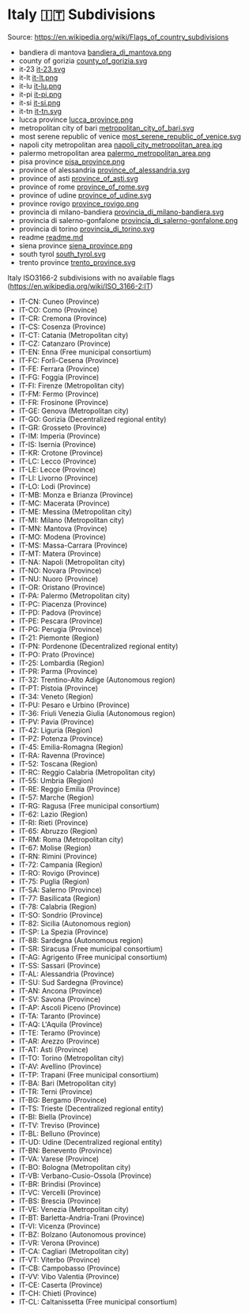 # Italy 🇮🇹 Subdivisions

Source: https://en.wikipedia.org/wiki/Flags_of_country_subdivisions

* bandiera di mantova [bandiera_di_mantova.png](https://github.com/amckenna41/iso3166-flag-icons/blob/main/iso3166-2-icons/IT/bandiera_di_mantova.png)
* county of gorizia [county_of_gorizia.svg](https://github.com/amckenna41/iso3166-flag-icons/blob/main/iso3166-2-icons/IT/county_of_gorizia.svg)
* it-23 [it-23.svg](https://github.com/amckenna41/iso3166-flag-icons/blob/main/iso3166-2-icons/IT/it-23.svg)
* it-lt [it-lt.png](https://github.com/amckenna41/iso3166-flag-icons/blob/main/iso3166-2-icons/IT/it-lt.png)
* it-lu [it-lu.png](https://github.com/amckenna41/iso3166-flag-icons/blob/main/iso3166-2-icons/IT/it-lu.png)
* it-pi [it-pi.png](https://github.com/amckenna41/iso3166-flag-icons/blob/main/iso3166-2-icons/IT/it-pi.png)
* it-si [it-si.png](https://github.com/amckenna41/iso3166-flag-icons/blob/main/iso3166-2-icons/IT/it-si.png)
* it-tn [it-tn.svg](https://github.com/amckenna41/iso3166-flag-icons/blob/main/iso3166-2-icons/IT/it-tn.svg)
* lucca province [lucca_province.png](https://github.com/amckenna41/iso3166-flag-icons/blob/main/iso3166-2-icons/IT/lucca_province.png)
* metropolitan city of bari [metropolitan_city_of_bari.svg](https://github.com/amckenna41/iso3166-flag-icons/blob/main/iso3166-2-icons/IT/metropolitan_city_of_bari.svg)
* most serene republic of venice [most_serene_republic_of_venice.svg](https://github.com/amckenna41/iso3166-flag-icons/blob/main/iso3166-2-icons/IT/most_serene_republic_of_venice.svg)
* napoli city metropolitan area [napoli_city_metropolitan_area.jpg](https://github.com/amckenna41/iso3166-flag-icons/blob/main/iso3166-2-icons/IT/napoli_city_metropolitan_area.jpg)
* palermo metropolitan area [palermo_metropolitan_area.png](https://github.com/amckenna41/iso3166-flag-icons/blob/main/iso3166-2-icons/IT/palermo_metropolitan_area.png)
* pisa province [pisa_province.png](https://github.com/amckenna41/iso3166-flag-icons/blob/main/iso3166-2-icons/IT/pisa_province.png)
* province of alessandria [province_of_alessandria.svg](https://github.com/amckenna41/iso3166-flag-icons/blob/main/iso3166-2-icons/IT/province_of_alessandria.svg)
* province of asti [province_of_asti.svg](https://github.com/amckenna41/iso3166-flag-icons/blob/main/iso3166-2-icons/IT/province_of_asti.svg)
* province of rome [province_of_rome.svg](https://github.com/amckenna41/iso3166-flag-icons/blob/main/iso3166-2-icons/IT/province_of_rome.svg)
* province of udine [province_of_udine.svg](https://github.com/amckenna41/iso3166-flag-icons/blob/main/iso3166-2-icons/IT/province_of_udine.svg)
* province rovigo [province_rovigo.png](https://github.com/amckenna41/iso3166-flag-icons/blob/main/iso3166-2-icons/IT/province_rovigo.png)
* provincia di milano-bandiera [provincia_di_milano-bandiera.svg](https://github.com/amckenna41/iso3166-flag-icons/blob/main/iso3166-2-icons/IT/provincia_di_milano-bandiera.svg)
* provincia di salerno-gonfalone [provincia_di_salerno-gonfalone.png](https://github.com/amckenna41/iso3166-flag-icons/blob/main/iso3166-2-icons/IT/provincia_di_salerno-gonfalone.png)
* provincia di torino [provincia_di_torino.svg](https://github.com/amckenna41/iso3166-flag-icons/blob/main/iso3166-2-icons/IT/provincia_di_torino.svg)
* readme [readme.md](https://github.com/amckenna41/iso3166-flag-icons/blob/main/iso3166-2-icons/IT/readme.md)
* siena province [siena_province.png](https://github.com/amckenna41/iso3166-flag-icons/blob/main/iso3166-2-icons/IT/siena_province.png)
* south tyrol [south_tyrol.svg](https://github.com/amckenna41/iso3166-flag-icons/blob/main/iso3166-2-icons/IT/south_tyrol.svg)
* trento province [trento_province.svg](https://github.com/amckenna41/iso3166-flag-icons/blob/main/iso3166-2-icons/IT/trento_province.svg)

Italy ISO3166-2 subdivisions with no available flags (https://en.wikipedia.org/wiki/ISO_3166-2:IT)

* IT-CN: Cuneo (Province)
* IT-CO: Como (Province)
* IT-CR: Cremona (Province)
* IT-CS: Cosenza (Province)
* IT-CT: Catania (Metropolitan city)
* IT-CZ: Catanzaro (Province)
* IT-EN: Enna (Free municipal consortium)
* IT-FC: Forlì-Cesena (Province)
* IT-FE: Ferrara (Province)
* IT-FG: Foggia (Province)
* IT-FI: Firenze (Metropolitan city)
* IT-FM: Fermo (Province)
* IT-FR: Frosinone (Province)
* IT-GE: Genova (Metropolitan city)
* IT-GO: Gorizia (Decentralized regional entity)
* IT-GR: Grosseto (Province)
* IT-IM: Imperia (Province)
* IT-IS: Isernia (Province)
* IT-KR: Crotone (Province)
* IT-LC: Lecco (Province)
* IT-LE: Lecce (Province)
* IT-LI: Livorno (Province)
* IT-LO: Lodi (Province)
* IT-MB: Monza e Brianza (Province)
* IT-MC: Macerata (Province)
* IT-ME: Messina (Metropolitan city)
* IT-MI: Milano (Metropolitan city)
* IT-MN: Mantova (Province)
* IT-MO: Modena (Province)
* IT-MS: Massa-Carrara (Province)
* IT-MT: Matera (Province)
* IT-NA: Napoli (Metropolitan city)
* IT-NO: Novara (Province)
* IT-NU: Nuoro (Province)
* IT-OR: Oristano (Province)
* IT-PA: Palermo (Metropolitan city)
* IT-PC: Piacenza (Province)
* IT-PD: Padova (Province)
* IT-PE: Pescara (Province)
* IT-PG: Perugia (Province)
* IT-21: Piemonte (Region)
* IT-PN: Pordenone (Decentralized regional entity)
* IT-PO: Prato (Province)
* IT-25: Lombardia (Region)
* IT-PR: Parma (Province)
* IT-32: Trentino-Alto Adige (Autonomous region)
* IT-PT: Pistoia (Province)
* IT-34: Veneto (Region)
* IT-PU: Pesaro e Urbino (Province)
* IT-36: Friuli Venezia Giulia (Autonomous region)
* IT-PV: Pavia (Province)
* IT-42: Liguria (Region)
* IT-PZ: Potenza (Province)
* IT-45: Emilia-Romagna (Region)
* IT-RA: Ravenna (Province)
* IT-52: Toscana (Region)
* IT-RC: Reggio Calabria (Metropolitan city)
* IT-55: Umbria (Region)
* IT-RE: Reggio Emilia (Province)
* IT-57: Marche (Region)
* IT-RG: Ragusa (Free municipal consortium)
* IT-62: Lazio (Region)
* IT-RI: Rieti (Province)
* IT-65: Abruzzo (Region)
* IT-RM: Roma (Metropolitan city)
* IT-67: Molise (Region)
* IT-RN: Rimini (Province)
* IT-72: Campania (Region)
* IT-RO: Rovigo (Province)
* IT-75: Puglia (Region)
* IT-SA: Salerno (Province)
* IT-77: Basilicata (Region)
* IT-78: Calabria (Region)
* IT-SO: Sondrio (Province)
* IT-82: Sicilia (Autonomous region)
* IT-SP: La Spezia (Province)
* IT-88: Sardegna (Autonomous region)
* IT-SR: Siracusa (Free municipal consortium)
* IT-AG: Agrigento (Free municipal consortium)
* IT-SS: Sassari (Province)
* IT-AL: Alessandria (Province)
* IT-SU: Sud Sardegna (Province)
* IT-AN: Ancona (Province)
* IT-SV: Savona (Province)
* IT-AP: Ascoli Piceno (Province)
* IT-TA: Taranto (Province)
* IT-AQ: L'Aquila (Province)
* IT-TE: Teramo (Province)
* IT-AR: Arezzo (Province)
* IT-AT: Asti (Province)
* IT-TO: Torino (Metropolitan city)
* IT-AV: Avellino (Province)
* IT-TP: Trapani (Free municipal consortium)
* IT-BA: Bari (Metropolitan city)
* IT-TR: Terni (Province)
* IT-BG: Bergamo (Province)
* IT-TS: Trieste (Decentralized regional entity)
* IT-BI: Biella (Province)
* IT-TV: Treviso (Province)
* IT-BL: Belluno (Province)
* IT-UD: Udine (Decentralized regional entity)
* IT-BN: Benevento (Province)
* IT-VA: Varese (Province)
* IT-BO: Bologna (Metropolitan city)
* IT-VB: Verbano-Cusio-Ossola (Province)
* IT-BR: Brindisi (Province)
* IT-VC: Vercelli (Province)
* IT-BS: Brescia (Province)
* IT-VE: Venezia (Metropolitan city)
* IT-BT: Barletta-Andria-Trani (Province)
* IT-VI: Vicenza (Province)
* IT-BZ: Bolzano (Autonomous province)
* IT-VR: Verona (Province)
* IT-CA: Cagliari (Metropolitan city)
* IT-VT: Viterbo (Province)
* IT-CB: Campobasso (Province)
* IT-VV: Vibo Valentia (Province)
* IT-CE: Caserta (Province)
* IT-CH: Chieti (Province)
* IT-CL: Caltanissetta (Free municipal consortium)